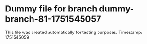 # Dummy file for branch dummy-branch-81-1751545057

This file was created automatically for testing purposes.
Timestamp: 1751545059